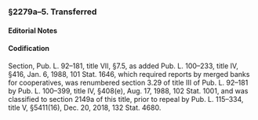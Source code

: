 ### §2279a–5. Transferred ###

#### **Editorial Notes** ####

#### Codification ####

Section, Pub. L. 92–181, title VII, §7.5, as added Pub. L. 100–233, title IV, §416, Jan. 6, 1988, 101 Stat. 1646, which required reports by merged banks for cooperatives, was renumbered section 3.29 of title III of Pub. L. 92–181 by Pub. L. 100–399, title IV, §408(e), Aug. 17, 1988, 102 Stat. 1001, and was classified to section 2149a of this title, prior to repeal by Pub. L. 115–334, title V, §5411(16), Dec. 20, 2018, 132 Stat. 4680.